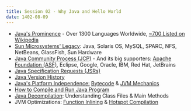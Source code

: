 ```yaml
---
title: Session 02 - Why Java and Hello World  
date: 1402-08-09
---
```


* [Java's Prominence](https://www.tiobe.com/tiobe-index/) - Over 1300 Languages Worldwide, [~700 Listed on Wikipedia](https://en.wikipedia.org/wiki/List_of_programming_languages)
* [Sun Microsystems' Legacy](https://en.wikipedia.org/wiki/Sun_Microsystems): Java, Solaris OS, MySQL, SPARC, NFS, NetBeans, GlassFish, Sun Hardware
* [Java Community Process (JCP)](https://jcp.org) - And its big supporters: [Apache Foundation (ASF)](https://apache.org), Eclipse, Google, Oracle, IBM, Red Hat, JetBrains
* [Java Specification Requests (JSRs)](https://jcp.org/en/jsr/all)
* [Java Version History](https://en.wikipedia.org/wiki/Java_version_history)
* [Java's Platform Independence:](https://www.geeksforgeeks.org/java-platform-independent/) [Bytecode](https://www.javatpoint.com/java-bytecode) & [JVM Mechanics](https://www.geeksforgeeks.org/jvm-works-jvm-architecture/) 
* [How to Compile and Run Java Program](https://www.javatpoint.com/how-to-compile-and-run-java-program)
* [Java Decompilation](https://www.baeldung.com/java-decompiling-classes): Understanding Class Files & Main Methods
* JVM Optimizations: [Function Inlining](https://en.wikipedia.org/wiki/Inline_expansion#Implementation) & [Hotspot Compilation](https://en.wikipedia.org/wiki/HotSpot_(virtual_machine))